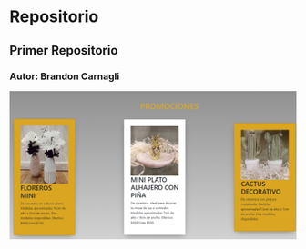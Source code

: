 # Repositorio
## Primer Repositorio
### Autor: Brandon Carnagli
![](https://github.com/brandyScript/primer-repositorio/blob/master/Imagenes/img_github.png)
